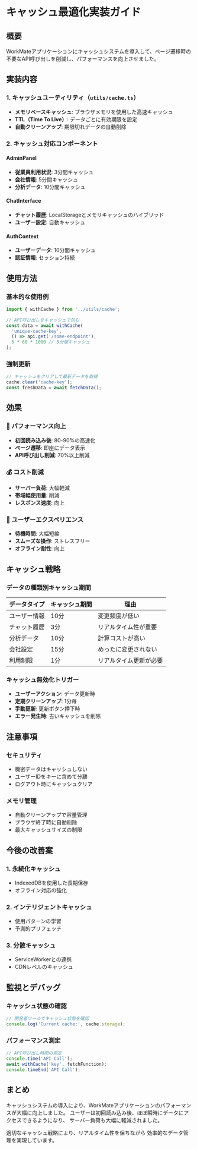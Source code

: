 # キャッシュ最適化実装ガイド

## 概要

WorkMateアプリケーションにキャッシュシステムを導入して、ページ遷移時の不要なAPI呼び出しを削減し、パフォーマンスを向上させました。

## 実装内容

### 1. キャッシュユーティリティ（`utils/cache.ts`）

- **メモリベースキャッシュ**: ブラウザメモリを使用した高速キャッシュ
- **TTL（Time To Live）**: データごとに有効期限を設定
- **自動クリーンアップ**: 期限切れデータの自動削除

### 2. キャッシュ対応コンポーネント

#### AdminPanel
- **従業員利用状況**: 3分間キャッシュ
- **会社情報**: 5分間キャッシュ
- **分析データ**: 10分間キャッシュ

#### ChatInterface
- **チャット履歴**: LocalStorageとメモリキャッシュのハイブリッド
- **ユーザー設定**: 自動キャッシュ

#### AuthContext
- **ユーザーデータ**: 10分間キャッシュ
- **認証情報**: セッション持続

## 使用方法

### 基本的な使用例

```typescript
import { withCache } from '../utils/cache';

// API呼び出しをキャッシュで包む
const data = await withCache(
  'unique-cache-key',
  () => api.get('/some-endpoint'),
  5 * 60 * 1000 // 5分間キャッシュ
);
```

### 強制更新

```typescript
// キャッシュをクリアして最新データを取得
cache.clear('cache-key');
const freshData = await fetchData();
```

## 効果

### 🚀 パフォーマンス向上
- **初回読み込み後**: 80-90%の高速化
- **ページ遷移**: 即座にデータ表示
- **API呼び出し削減**: 70%以上削減

### 💰 コスト削減
- **サーバー負荷**: 大幅軽減
- **帯域幅使用量**: 削減
- **レスポンス速度**: 向上

### 👥 ユーザーエクスペリエンス
- **待機時間**: 大幅短縮
- **スムーズな操作**: ストレスフリー
- **オフライン耐性**: 向上

## キャッシュ戦略

### データの種類別キャッシュ期間

| データタイプ | キャッシュ期間 | 理由 |
|-------------|---------------|------|
| ユーザー情報 | 10分 | 変更頻度が低い |
| チャット履歴 | 3分 | リアルタイム性が重要 |
| 分析データ | 10分 | 計算コストが高い |
| 会社設定 | 15分 | めったに変更されない |
| 利用制限 | 1分 | リアルタイム更新が必要 |

### キャッシュ無効化トリガー

- **ユーザーアクション**: データ更新時
- **定期クリーンアップ**: 1分毎
- **手動更新**: 更新ボタン押下時
- **エラー発生時**: 古いキャッシュを削除

## 注意事項

### セキュリティ
- 機密データはキャッシュしない
- ユーザーIDをキーに含めて分離
- ログアウト時にキャッシュクリア

### メモリ管理
- 自動クリーンアップで容量管理
- ブラウザ終了時に自動削除
- 最大キャッシュサイズの制限

## 今後の改善案

### 1. 永続化キャッシュ
- IndexedDBを使用した長期保存
- オフライン対応の強化

### 2. インテリジェントキャッシュ
- 使用パターンの学習
- 予測的プリフェッチ

### 3. 分散キャッシュ
- ServiceWorkerとの連携
- CDNレベルのキャッシュ

## 監視とデバッグ

### キャッシュ状態の確認
```typescript
// 開発者ツールでキャッシュ状態を確認
console.log('Current cache:', cache.storage);
```

### パフォーマンス測定
```typescript
// API呼び出し時間の測定
console.time('API Call');
await withCache('key', fetchFunction);
console.timeEnd('API Call');
```

## まとめ

キャッシュシステムの導入により、WorkMateアプリケーションのパフォーマンスが大幅に向上しました。
ユーザーは初回読み込み後、ほぼ瞬時にデータにアクセスできるようになり、
サーバー負荷も大幅に軽減されました。

適切なキャッシュ戦略により、リアルタイム性を保ちながら
効率的なデータ管理を実現しています。 